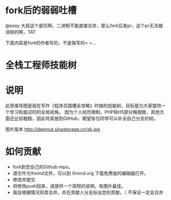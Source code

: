 fork后的弱弱吐槽
===============
@easy 大叔这个是坑啊，二进制不能直接合并，那么fork后发pr，这个pr无法被消除的啊，TAT

下面内容是fork的作者写的，不是我写的= =...




全栈工程师技能树
===============

# 说明

此思维导图是我在写作《程序员跳槽全攻略》时做的技能树，目标是为大家提供一个学习和面试时的全局视角。
因为个人经历限制，PHP和H5部分略细致，其他方面还比较粗糙，因此将其放到GitHub，期望各位同学可以补全自己分支的树。

图片版本 http://deerout.sinastorage.cn/sk.jpg

# 如何贡献

- fork到您自己的Github repo。
- 源文件为Xmind文件，可以到 Xmind.org 下载免费版的编辑器打开。
- 修改并提交
- 将修改push回来，请提供一个简短的说明，有图片最佳。
- 我会根据情况将其合并，并在贡献人分支标出您的贡献。（ 不保证一定会合并 
